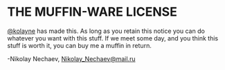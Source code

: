 # THE MUFFIN-WARE LICENSE

[@kolayne](http://t.me/kolayne) has made this. As long as you retain this notice
you can do whatever you want with this stuff. If we meet some day, and you think
this stuff is worth it, you can buy me a muffin in return.

-Nikolay Nechaev, <Nikolay_Nechaev@mail.ru>
